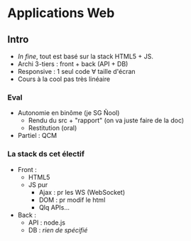 <script
  src="https://cdn.mathjax.org/mathjax/latest/MathJax.js?config=TeX-AMS-MML_HTMLorMML"
  type="text/javascript">
</script>

# Applications Web

## Intro

* *In fine*, tout est basé sur la stack HTML5 + JS.
* Archi 3-tiers : front + back (API + DB)
* Responsive : 1 seul code $\forall$ taille d'écran
* Cours à la cool pas très linéaire

### Eval
* Autonomie en binôme (je SG Ñool)
  * Rendu du src + "rapport" (on va juste faire de la doc)
  * Restitution (oral)
* Partiel : QCM

### La stack ds cet électif
* Front :
  * HTML5
  * JS pur
    * Ajax : pr les WS (WebSocket)
    * DOM : pr modif le html
    * Qlq APIs...
* Back :
  * API : node.js
  * DB : *rien de spécifié*

#